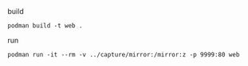 build
```
podman build -t web .
```

run
```
podman run -it --rm -v ../capture/mirror:/mirror:z -p 9999:80 web
```

